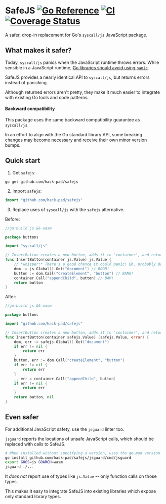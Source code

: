 # SafeJS  [![Go Reference](https://pkg.go.dev/badge/github.com/hack-pad/safejs.svg)](https://pkg.go.dev/github.com/hack-pad/safejs) [![CI](https://github.com/hack-pad/safejs/actions/workflows/ci.yml/badge.svg)](https://github.com/hack-pad/safejs/actions/workflows/ci.yml) [![Coverage Status](https://coveralls.io/repos/github/hack-pad/safejs/badge.svg?branch=main)](https://coveralls.io/github/hack-pad/safejs?branch=main)

A safer, drop-in replacement for Go's `syscall/js` JavaScript package.

## What makes it safer?

Today, `syscall/js` panics when the JavaScript runtime throws errors.
While sensible in a JavaScript runtime, [Go libraries should avoid using `panic`](https://go.dev/doc/effective_go#panic).

SafeJS provides a nearly identical API to `syscall/js`, but returns errors instead of panicking.

Although returned errors aren't pretty, they make it much easier to integrate with existing Go tools and code patterns.

#### Backward compatibility

This package uses the same backward compatibility guarantee as `syscall/js`.

In an effort to align with the Go standard library API, some breaking changes may become necessary and receive their own minor version bumps.

## Quick start

1. Get `safejs`:
```
go get github.com/hack-pad/safejs
```
2. Import `safejs`:
```go
import "github.com/hack-pad/safejs"
```
3. Replace uses of `syscall/js` with the `safejs` alternative. 

Before:
```go
//go:build js && wasm

package buttons

import "syscall/js"

// InsertButton creates a new button, adds it to 'container', and returns it. Usually.
func InsertButton(container js.Value) js.Value {
    // *whisper:* There's a good chance it could panic! Eh, probably don't need to document it, right?
    dom := js.Global().Get("document") // BOOM!
    button := dom.Call("createElement", "button") // BANG!
    container.Call("appendChild", button) // BAM!
    return button
}
```

After:
```go
//go:build js && wasm

package buttons

import "github.com/hack-pad/safejs"

// InsertButton creates a new button, adds it to 'container', and returns the button or the first error.
func InsertButton(container safejs.Value) (safejs.Value, error) {
    dom, err := safejs.Global().Get("document")
    if err != nil {
        return err
    }
    button, err := dom.Call("createElement", "button")
    if err != nil {
        return err
    }
    _, err = container.Call("appendChild", button)
    if err != nil {
        return err
    }
    return button, nil
}
```

## Even safer

For additional JavaScript safety, use the `jsguard` linter too.

`jsguard` reports the locations of unsafe JavaScript calls, which should be replaced with calls to SafeJS.

```bash
# When installed without specifying a version, uses the go.mod version.
go install github.com/hack-pad/safejs/jsguard/cmd/jsguard
export GOOS=js GOARCH=wasm
jsguard ./...
```

It *does not* report use of types like `js.Value` -- only function calls on those types.

This makes it easy to integrate SafeJS into existing libraries which expose only standard library types.
